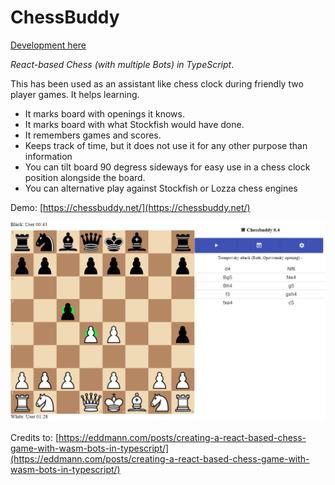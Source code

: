 # ChessBuddy

[Development here](doc/dev.md)

_React-based Chess (with multiple Bots) in TypeScript_.

This has been used as an assistant like chess clock during friendly two player games. It helps learning.

- It marks board with openings it knows.
- It marks board with what Stockfish would have done.
- It remembers games and scores.
- Keeps track of time, but it does not use it for any other purpose than information
- You can tilt board 90 degress sideways for easy use in a chess clock position alongside the board.
- You can alternative play against Stockfish or Lozza chess engines

Demo: [https://chessbuddy.net/](https://chessbuddy.net/)<br>

![Chessbuddy](doc/chessbuddy.png)

Credits to:
[https://eddmann.com/posts/creating-a-react-based-chess-game-with-wasm-bots-in-typescript/](https://eddmann.com/posts/creating-a-react-based-chess-game-with-wasm-bots-in-typescript/)
